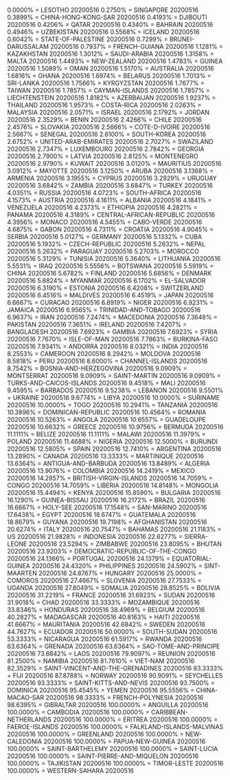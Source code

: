 0.0000% = LESOTHO 20200516 
0.2750% = SINGAPORE 20200516 
0.3899% = CHINA-HONG-KONG-SAR 20200516 
0.4193% = DJIBOUTI 20200516 
0.4206% = QATAR 20200516 
0.4340% = BAHRAIN 20200516 
0.4946% = UZBEKISTAN 20200516 
0.5568% = ICELAND 20200516 
0.6042% = STATE-OF-PALESTINE 20200516 
0.7299% = BRUNEI-DARUSSALAM 20200516 
0.7937% = FRENCH-GUIANA 20200516 
1.1281% = KAZAKHSTAN 20200516 
1.3012% = SAUDI-ARABIA 20200516 
1.3158% = MALTA 20200516 
1.4493% = NEW-ZEALAND 20200516 
1.4783% = GUINEA 20200516 
1.5089% = OMAN 20200516 
1.5170% = AUSTRALIA 20200516 
1.6816% = GHANA 20200516 
1.6974% = BELARUS 20200516 
1.7013% = SRI-LANKA 20200516 
1.7566% = KYRGYZSTAN 20200516 
1.7677% = TAIWAN 20200516 
1.7857% = CAYMAN-ISLANDS 20200516 
1.7857% = LIECHTENSTEIN 20200516 
1.8182% = AZERBAIJAN 20200516 
1.9237% = THAILAND 20200516 
1.9573% = COSTA-RICA 20200516 
2.0263% = MALAYSIA 20200516 
2.0571% = ISRAEL 20200516 
2.1792% = JORDAN 20200516 
2.3529% = BENIN 20200516 
2.4266% = CHILE 20200516 
2.4576% = SLOVAKIA 20200516 
2.5666% = COTE-D-IVOIRE 20200516 
2.5667% = SENEGAL 20200516 
2.6100% = SOUTH-KOREA 20200516 
2.6752% = UNITED-ARAB-EMIRATES 20200516 
2.7027% = SWAZILAND 20200516 
2.7347% = LUXEMBOURG 20200516 
2.7842% = GEORGIA 20200516 
2.7900% = LATVIA 20200516 
2.8125% = MONTENEGRO 20200516 
2.9790% = KUWAIT 20200516 
3.0120% = MAURITIUS 20200516 
3.0912% = MAYOTTE 20200516 
3.1250% = ARUBA 20200516 
3.1368% = ARMENIA 20200516 
3.1955% = CYPRUS 20200516 
3.2929% = URUGUAY 20200516 
3.6842% = ZAMBIA 20200516 
3.6847% = TURKEY 20200516 
4.0351% = RUSSIA 20200516 
4.0723% = SOUTH-AFRICA 20200516 
4.1573% = AUSTRIA 20200516 
4.1611% = ALBANIA 20200516 
4.1841% = VENEZUELA 20200516 
4.2373% = ETHIOPIA 20200516 
4.2821% = PANAMA 20200516 
4.3189% = CENTRAL-AFRICAN-REPUBLIC 20200516 
4.3956% = MONACO 20200516 
4.5455% = CABO-VERDE 20200516 
4.6875% = GABON 20200516 
4.7311% = CROATIA 20200516 
4.9045% = SERBIA 20200516 
5.0127% = GERMANY 20200516 
5.1332% = CUBA 20200516 
5.1932% = CZECH-REPUBLIC 20200516 
5.2632% = NEPAL 20200516 
5.2632% = PARAGUAY 20200516 
5.2703% = MOROCCO 20200516 
5.3129% = TUNISIA 20200516 
5.3640% = LITHUANIA 20200516 
5.5531% = IRAQ 20200516 
5.5556% = BOTSWANA 20200516 
5.5919% = CHINA 20200516 
5.6782% = FINLAND 20200516 
5.6856% = DENMARK 20200516 
5.8824% = MYANMAR 20200516 
6.1702% = EL-SALVADOR 20200516 
6.3190% = ESTONIA 20200516 
6.4208% = SWITZERLAND 20200516 
6.4516% = MALDIVES 20200516 
6.4519% = JAPAN 20200516 
6.6667% = CURACAO 20200516 
6.8919% = NIGER 20200516 
6.9231% = JAMAICA 20200516 
6.9565% = TRINIDAD-AND-TOBAGO 20200516 
6.9637% = IRAN 20200516 
7.2474% = MACEDONIA 20200516 
7.3648% = PAKISTAN 20200516 
7.3651% = IRELAND 20200516 
7.4207% = BANGLADESH 20200516 
7.6923% = GAMBIA 20200516 
7.6923% = SYRIA 20200516 
7.7670% = ISLE-OF-MAN 20200516 
7.7863% = BURKINA-FASO 20200516 
7.9341% = ANDORRA 20200516 
8.0321% = INDIA 20200516 
8.2553% = CAMEROON 20200516 
8.2942% = MOLDOVA 20200516 
8.5818% = PERU 20200516 
8.6000% = CHANNEL-ISLANDS 20200516 
8.7542% = BOSNIA-AND-HERZEGOVINA 20200516 
9.0909% = MONTSERRAT 20200516 
9.0909% = SAINT-MARTIN 20200516 
9.0909% = TURKS-AND-CAICOS-ISLANDS 20200516 
9.4518% = MALI 20200516 
9.4595% = BARBADOS 20200516 
9.5238% = LEBANON 20200516 
9.5501% = UKRAINE 20200516 
9.6774% = LIBYA 20200516 
10.0000% = SURINAME 20200516 
10.0000% = TOGO 20200516 
10.2941% = TANZANIA 20200516 
10.3896% = DOMINICAN-REPUBLIC 20200516 
10.4564% = ROMANIA 20200516 
10.5263% = ANGOLA 20200516 
10.6557% = GUADELOUPE 20200516 
10.6632% = GREECE 20200516 
10.9756% = BERMUDA 20200516 
11.1111% = BELIZE 20200516 
11.1111% = MALAWI 20200516 
11.3979% = POLAND 20200516 
11.4688% = NIGERIA 20200516 
12.5000% = BURUNDI 20200516 
12.5805% = SPAIN 20200516 
12.7410% = ARGENTINA 20200516 
13.2890% = CANADA 20200516 
13.3333% = MARTINIQUE 20200516 
13.6364% = ANTIGUA-AND-BARBUDA 20200516 
13.8489% = ALGERIA 20200516 
13.9076% = COLOMBIA 20200516 
14.2419% = MEXICO 20200516 
14.2857% = BRITISH-VIRGIN-ISLANDS 20200516 
14.7059% = CONGO 20200516 
14.7059% = LIBERIA 20200516 
14.8148% = MONGOLIA 20200516 
15.4494% = KENYA 20200516 
15.8590% = BULGARIA 20200516 
16.1290% = GUINEA-BISSAU 20200516 
16.2172% = BRAZIL 20200516 
16.6667% = HOLY-SEE 20200516 
17.1548% = SAN-MARINO 20200516 
17.6438% = EGYPT 20200516 
18.6747% = GUATEMALA 20200516 
18.8679% = GUYANA 20200516 
19.7198% = AFGHANISTAN 20200516 
20.6274% = ITALY 20200516 
20.7547% = BAHAMAS 20200516 
21.1183% = US 20200516 
21.9828% = INDONESIA 20200516 
22.6277% = SIERRA-LEONE 20200516 
23.5294% = ZIMBABWE 20200516 
23.8095% = BHUTAN 20200516 
23.9203% = DEMOCRATIC-REPUBLIC-OF-THE-CONGO 20200516 
24.1366% = PORTUGAL 20200516 
24.1379% = EQUATORIAL-GUINEA 20200516 
24.4320% = PHILIPPINES 20200516 
24.5902% = SINT-MAARTEN 20200516 
24.8767% = HUNGARY 20200516 
25.0000% = COMOROS 20200516 
27.4667% = SLOVENIA 20200516 
27.7533% = UGANDA 20200516 
27.8049% = SOMALIA 20200516 
28.8525% = BOLIVIA 20200516 
31.2219% = FRANCE 20200516 
31.6923% = SUDAN 20200516 
31.9018% = CHAD 20200516 
33.3333% = MOZAMBIQUE 20200516 
33.8346% = HONDURAS 20200516 
38.4969% = BELGIUM 20200516 
40.2827% = MADAGASCAR 20200516 
40.8163% = HAITI 20200516 
41.6667% = MAURITANIA 20200516 
42.6842% = SWEDEN 20200516 
44.7627% = ECUADOR 20200516 
50.0000% = SOUTH-SUDAN 20200516 
53.3333% = NICARAGUA 20200516 
61.5917% = RWANDA 20200516 
63.6364% = GRENADA 20200516 
63.6364% = SAO-TOME-AND-PRINCIPE 20200516 
73.6842% = LAOS 20200516 
79.9097% = REUNION 20200516 
81.2500% = NAMIBIA 20200516 
81.7610% = VIET-NAM 20200516 
82.3529% = SAINT-VINCENT-AND-THE-GRENADINES 20200516 
83.3333% = FIJI 20200516 
87.8788% = NORWAY 20200516 
90.9091% = SEYCHELLES 20200516 
93.3333% = SAINT-KITTS-AND-NEVIS 20200516 
93.7500% = DOMINICA 20200516 
95.4545% = YEMEN 20200516 
95.5556% = CHINA-MACAO-SAR 20200516 
98.3333% = FRENCH-POLYNESIA 20200516 
98.6395% = GIBRALTAR 20200516 
100.0000% = ANGUILLA 20200516 
100.0000% = CAMBODIA 20200516 
100.0000% = CARIBBEAN-NETHERLANDS 20200516 
100.0000% = ERITREA 20200516 
100.0000% = FAEROE-ISLANDS 20200516 
100.0000% = FALKLAND-ISLANDS-MALVINAS 20200516 
100.0000% = GREENLAND 20200516 
100.0000% = NEW-CALEDONIA 20200516 
100.0000% = PAPUA-NEW-GUINEA 20200516 
100.0000% = SAINT-BARTHELEMY 20200516 
100.0000% = SAINT-LUCIA 20200516 
100.0000% = SAINT-PIERRE-AND-MIQUELON 20200516 
100.0000% = TAJIKISTAN 20200516 
100.0000% = TIMOR-LESTE 20200516 
100.0000% = WESTERN-SAHARA 20200516 
